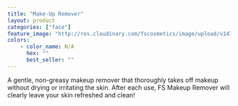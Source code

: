 ```yaml
---
title: "Make-Up Remover"
layout: product
categories: ["face"]
feature_image: "http://res.cloudinary.com/fscosmetics/image/upload/v1474874250/products/makeup-remover.jpg"
colors:
    - color_name: N/A
      hex: ""
      best_seller: ""
---
```

A gentle, non-greasy makeup remover that thoroughly takes off makeup without drying or irritating the skin. After each use, FS Makeup Remover will clearly leave your skin refreshed and clean! 